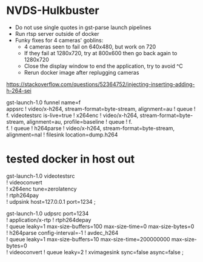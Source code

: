 # NVDS-Hulkbuster

- Do not use single quotes in gst-parse launch pipelines
- Run rtsp server outside of docker
- Funky fixes for 4 cameras' goblins:
    - 4 cameras seen to fail on 640x480, but work on 720
    - If they fail at 1280x720, try at 800x600 then go back again to 1280x720
    - Close the display window to end the application, try to avoid ^C
    - Rerun docker image after replugging cameras







https://stackoverflow.com/questions/52364752/injecting-inserting-adding-h-264-sei

gst-launch-1.0
    funnel name=f \
    appsrc ! video/x-h264, stream-format=byte-stream, alignment=au ! queue ! f.
    videotestsrc is-live=true ! x264enc ! video/x-h264, stream-format=byte-stream, alignment=au, profile=baseline ! queue ! f. \
    f. ! queue ! h264parse ! video/x-h264, stream-format=byte-stream, alignment=nal ! filesink location=dump.h264




# tested docker in host out

gst-launch-1.0 videotestsrc        \
    ! videoconvert  \
    ! x264enc tune=zerolatency  \
    ! rtph264pay  \
    ! udpsink host=127.0.0.1 port=1234                               ;


gst-launch-1.0 udpsrc port=1234                                                  \
    ! application/x-rtp ! rtph264depay                                           \
    ! queue leaky=1 max-size-buffers=100 max-size-time=0 max-size-bytes=0        \
    ! h264parse config-interval=-1 ! avdec_h264                                  \
    ! queue leaky=1 max-size-buffers=10 max-size-time=200000000 max-size-bytes=0 \
    ! videoconvert ! queue leaky=2 ! xvimagesink sync=false async=false          ;



